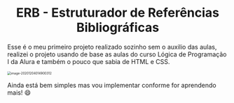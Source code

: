 <h1 align=center>ERB - Estruturador de Referências Bibliográficas</h1>

Esse é o meu primeiro projeto realizado sozinho sem o auxilio das aulas, realizei o projeto usando de base as aulas do curso Lógica de Programação I da Alura e também o pouco que sabia de HTML e CSS.

<img src="C:\Users\joaov\AppData\Roaming\Typora\typora-user-images\image-20201204014900312.png" alt="image-20201204014900312" style="zoom:50%;" />

Ainda está bem simples mas vou implementar conforme for aprendendo mais! :smile:



 






